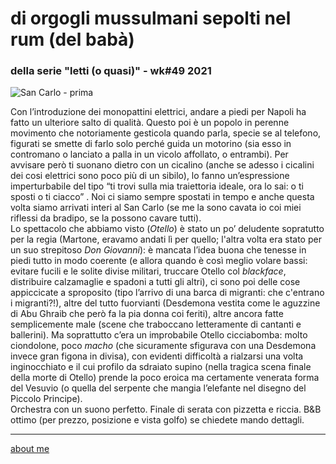 # di orgogli mussulmani sepolti nel rum (del babà)   
### della serie "letti (o quasi)" - wk#49 2021   

![](https://live.staticflickr.com/65535/51733959729_9ef0651b07_c.jpg "San Carlo - prima")  

Con l’introduzione dei monopattini elettrici, andare a piedi per Napoli ha fatto un ulteriore salto di qualità. Questo poi è un popolo in perenne movimento che notoriamente gesticola quando parla, specie se al telefono, figurati se smette di farlo solo perché guida un motorino (sia esso in contromano o lanciato a palla in un vicolo affollato, o entrambi). Per avvisare però ti suonano dietro con un cicalino (anche se adesso i cicalini dei cosi elettrici sono poco più di un sibilo), lo fanno un’espressione imperturbabile del tipo  “ti trovi sulla mia traiettoria ideale, ora lo sai: o ti sposti o ti ciacco” . Noi ci siamo sempre spostati in tempo e anche questa volta siamo arrivati interi al San Carlo (se me la sono cavata io coi miei riflessi da bradipo, se la possono cavare tutti).  
Lo spettacolo che abbiamo visto (*Otello*) è stato un po’ deludente sopratutto per la regia (Martone, eravamo andati lì per quello; l'altra volta era stato per un suo strepitoso *Don Giovanni*): è mancata l’idea buona che tenesse in piedi tutto in modo coerente (e allora quando è così meglio volare bassi: evitare fucili e le solite divise militari, truccare Otello col *blackface*, distribuire calzamaglie e spadoni a tutti gli altri), ci sono poi delle cose appiccicate a sproposito (tipo l’arrivo di una barca di migranti: che c'entrano i migranti?!), altre del tutto fuorvianti (Desdemona vestita come le aguzzine di Abu Ghraib che però fa la pia donna coi feriti), altre ancora fatte semplicemente male (scene che traboccano letteramente di cantanti e ballerini). Ma soprattutto c’era un improbabile Otello cicciabomba: molto ciondolone, poco *macho* (che sicuramente sfigurava con una Desdemona invece gran figona in divisa), con evidenti difficoltà a rialzarsi una volta inginocchiato e il cui profilo da sdraiato supino (nella tragica scena finale della morte di Otello) prende la poco eroica ma certamente venerata forma del Vesuvio (o quella del serpente che mangia l’elefante nel disegno del Piccolo Principe).  
Orchestra con un suono perfetto. Finale di serata con pizzetta e riccia. B&B ottimo (per prezzo, posizione e vista golfo) se chiedete mando dettagli. 

---   
[about me](https://about.me/cacioman) 
